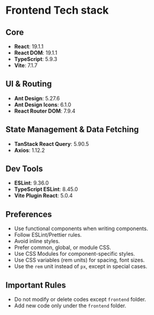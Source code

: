 # Frontend Tech stack

## Core

- **React**: 19.1.1
- **React DOM**: 19.1.1
- **TypeScript**: 5.9.3
- **Vite**: 7.1.7

## UI & Routing

- **Ant Design**: 5.27.6
- **Ant Design Icons**: 6.1.0
- **React Router DOM**: 7.9.4

## State Management & Data Fetching

- **TanStack React Query**: 5.90.5
- **Axios**: 1.12.2

## Dev Tools

- **ESLint**: 9.36.0
- **TypeScript ESLint**: 8.45.0
- **Vite Plugin React**: 5.0.4

## Preferences

- Use functional components when writing components.
- Follow ESLint/Prettier rules.
- Avoid inline styles.
- Prefer common, global, or module CSS.
- Use CSS Modules for component-specific styles.
- Use CSS variables (rem units) for spacing, font sizes.
- Use the `rem` unit instead of `px`, except in special cases.

## Important Rules

- Do not modify or delete codes except `frontend` folder.
- Add new code only under the `frontend` folder.
